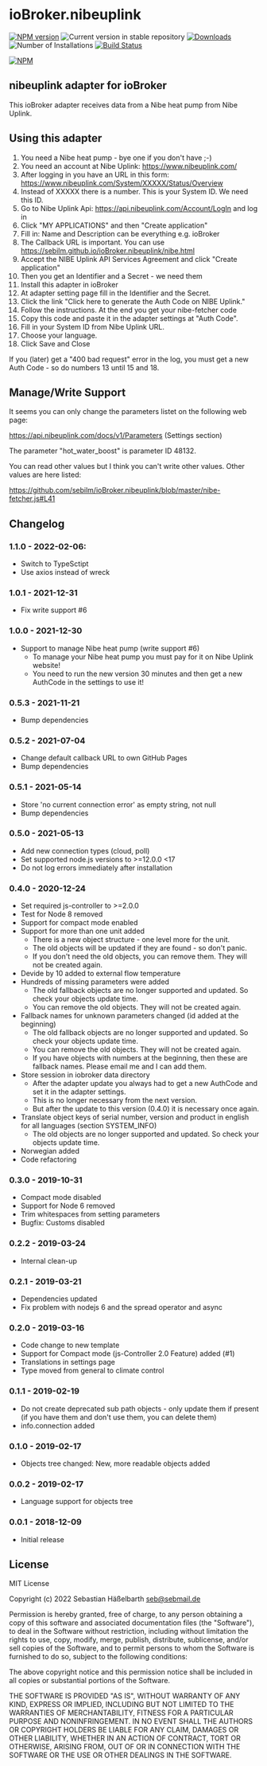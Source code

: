 # ioBroker.nibeuplink

[![NPM version](https://img.shields.io/npm/v/iobroker.nibeuplink.svg)](https://www.npmjs.com/package/iobroker.nibeuplink)
![Current version in stable repository](https://iobroker.live/badges/nibeuplink-stable.svg)
[![Downloads](https://img.shields.io/npm/dm/iobroker.nibeuplink.svg)](https://www.npmjs.com/package/iobroker.nibeuplink)
![Number of Installations](https://iobroker.live/badges/nibeuplink-installed.svg)
[![Build Status](https://github.com/sebilm/ioBroker.nibeuplink/workflows/Test%20and%20Release/badge.svg)](https://github.com/sebilm/ioBroker.nibeuplink/actions/workflows/test-and-release.yml)

[![NPM](https://nodei.co/npm/iobroker.nibeuplink.png?downloads=true)](https://nodei.co/npm/iobroker.nibeuplink/)

## nibeuplink adapter for ioBroker

This ioBroker adapter receives data from a Nibe heat pump from Nibe Uplink.

## Using this adapter

1. You need a Nibe heat pump - bye one if you don't have ;-)
2. You need an account at Nibe Uplink: https://www.nibeuplink.com/
3. After logging in you have an URL in this form: https://www.nibeuplink.com/System/XXXXX/Status/Overview
4. Instead of XXXXX there is a number. This is your System ID. We need this ID.
5. Go to Nibe Uplink Api: https://api.nibeuplink.com/Account/LogIn and log in
6. Click "MY APPLICATIONS" and then "Create application"
7. Fill in: Name and Description can be everything e.g. ioBroker
8. The Callback URL is important. You can use https://sebilm.github.io/ioBroker.nibeuplink/nibe.html
9. Accept the NIBE Uplink API Services Agreement and click "Create application"
10. Then you get an Identifier and a Secret - we need them
11. Install this adapter in ioBroker
12. At adapter setting page fill in the Identifier and the Secret.
13. Click the link "Click here to generate the Auth Code on NIBE Uplink."
14. Follow the instructions. At the end you get your nibe-fetcher code
15. Copy this code and paste it in the adapter settings at "Auth Code".
16. Fill in your System ID from Nibe Uplink URL.
17. Choose your language.
18. Click Save and Close

If you (later) get a "400 bad request" error in the log, you must get a new Auth Code - so do numbers 13 until 15 and 18.

## Manage/Write Support

It seems you can only change the parameters listet on the following web page:

https://api.nibeuplink.com/docs/v1/Parameters (Settings section)

The parameter "hot_water_boost" is parameter ID 48132.

You can read other values but I think you can't write other values. Other values are here listed:

https://github.com/sebilm/ioBroker.nibeuplink/blob/master/nibe-fetcher.js#L41

## Changelog

### 1.1.0 - 2022-02-06:

- Switch to TypeSctipt
- Use axios instead of wreck

### 1.0.1 - 2021-12-31

- Fix write support #6

### 1.0.0 - 2021-12-30

- Support to manage Nibe heat pump (write support #6)
  - To manage your Nibe heat pump you must pay for it on Nibe Uplink website!
  - You need to run the new version 30 minutes and then get a new AuthCode in the settings to use it!

### 0.5.3 - 2021-11-21

- Bump dependencies

### 0.5.2 - 2021-07-04

- Change default callback URL to own GitHub Pages
- Bump dependencies

### 0.5.1 - 2021-05-14

- Store 'no current connection error' as empty string, not null
- Bump dependencies

### 0.5.0 - 2021-05-13

- Add new connection types (cloud, poll)
- Set supported node.js versions to >=12.0.0 <17
- Do not log errors immediately after installation

### 0.4.0 - 2020-12-24

- Set required js-controller to >=2.0.0
- Test for Node 8 removed
- Support for compact mode enabled
- Support for more than one unit added
  - There is a new object structure - one level more for the unit.
  - The old objects will be updated if they are found - so don't panic.
  - If you don't need the old objects, you can remove them. They will not be created again.
- Devide by 10 added to external flow temperature
- Hundreds of missing parameters were added
  - The old fallback objects are no longer supported and updated. So check your objects update time.
  - You can remove the old objects. They will not be created again.
- Fallback names for unknown parameters changed (id added at the beginning)
  - The old fallback objects are no longer supported and updated. So check your objects update time.
  - You can remove the old objects. They will not be created again.
  - If you have objects with numbers at the beginning, then these are fallback names. Please email me and I can add them.
- Store session in iobroker data directory
  - After the adapter update you always had to get a new AuthCode and set it in the adapter settings.
  - This is no longer necessary from the next version.
  - But after the update to this version (0.4.0) it is necessary once again.
- Translate object keys of serial number, version and product in english for all languages (section SYSTEM_INFO)
  - The old objects are no longer supported and updated. So check your objects update time.
- Norwegian added
- Code refactoring

### 0.3.0 - 2019-10-31

- Compact mode disabled
- Support for Node 6 removed
- Trim whitespaces from setting parameters
- Bugfix: Customs disabled

### 0.2.2 - 2019-03-24

- Internal clean-up

### 0.2.1 - 2019-03-21

- Dependencies updated
- Fix problem with nodejs 6 and the spread operator and async

### 0.2.0 - 2019-03-16

- Code change to new template
- Support for Compact mode (js-Controller 2.0 Feature) added (#1)
- Translations in settings page
- Type moved from general to climate control

### 0.1.1 - 2019-02-19

- Do not create deprecated sub path objects - only update them if present (if you have them and don't use them, you can delete them)
- info.connection added

### 0.1.0 - 2019-02-17

- Objects tree changed: New, more readable objects added

### 0.0.2 - 2019-02-17

- Language support for objects tree

### 0.0.1 - 2018-12-09

- Initial release

## License

MIT License

Copyright (c) 2022 Sebastian Häßelbarth <seb@sebmail.de>

Permission is hereby granted, free of charge, to any person obtaining a copy
of this software and associated documentation files (the "Software"), to deal
in the Software without restriction, including without limitation the rights
to use, copy, modify, merge, publish, distribute, sublicense, and/or sell
copies of the Software, and to permit persons to whom the Software is
furnished to do so, subject to the following conditions:

The above copyright notice and this permission notice shall be included in all
copies or substantial portions of the Software.

THE SOFTWARE IS PROVIDED "AS IS", WITHOUT WARRANTY OF ANY KIND, EXPRESS OR
IMPLIED, INCLUDING BUT NOT LIMITED TO THE WARRANTIES OF MERCHANTABILITY,
FITNESS FOR A PARTICULAR PURPOSE AND NONINFRINGEMENT. IN NO EVENT SHALL THE
AUTHORS OR COPYRIGHT HOLDERS BE LIABLE FOR ANY CLAIM, DAMAGES OR OTHER
LIABILITY, WHETHER IN AN ACTION OF CONTRACT, TORT OR OTHERWISE, ARISING FROM,
OUT OF OR IN CONNECTION WITH THE SOFTWARE OR THE USE OR OTHER DEALINGS IN THE
SOFTWARE.
